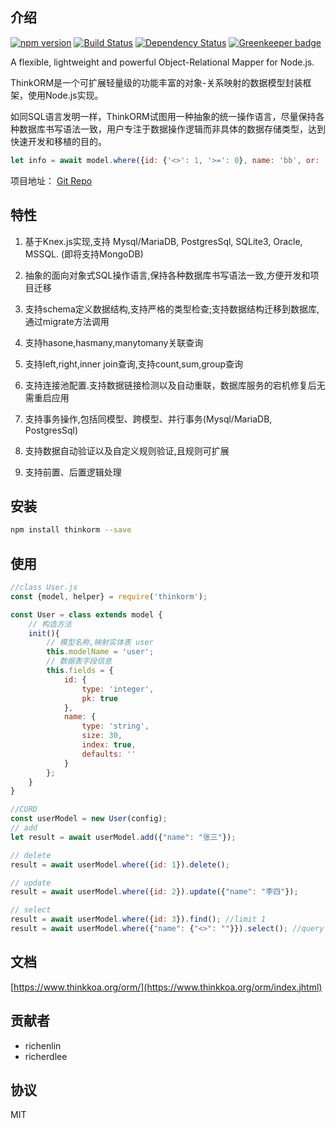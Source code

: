 ## 介绍

[![npm version](https://badge.fury.io/js/thinkorm.svg)](https://badge.fury.io/js/thinkorm)
[![Build Status](https://travis-ci.org/thinkkoa/thinkorm.svg?branch=master)](https://travis-ci.org/thinkkoa/thinkorm)
[![Dependency Status](https://david-dm.org/thinkkoa/thinkorm.svg)](https://david-dm.org/thinkkoa/thinkorm) [![Greenkeeper badge](https://badges.greenkeeper.io/thinkkoa/thinkorm.svg)](https://greenkeeper.io/)

A flexible, lightweight and powerful Object-Relational Mapper for Node.js.

ThinkORM是一个可扩展轻量级的功能丰富的对象-关系映射的数据模型封装框架，使用Node.js实现。

如同SQL语言发明一样，ThinkORM试图用一种抽象的统一操作语言，尽量保持各种数据库书写语法一致，用户专注于数据操作逻辑而非具体的数据存储类型，达到快速开发和移植的目的。

```js
let info = await model.where({id: {'<>': 1, '>=': 0}, name: 'bb', or: [{name: 'aa'}, {name: 'cc'}]}).find();
```

项目地址： [Git Repo](https://github.com/thinkkoa/thinkorm)

## 特性

1. 基于Knex.js实现,支持 Mysql/MariaDB, PostgresSql, SQLite3, Oracle, MSSQL. (即将支持MongoDB)

2. 抽象的面向对象式SQL操作语言,保持各种数据库书写语法一致,方便开发和项目迁移

3. 支持schema定义数据结构,支持严格的类型检查;支持数据结构迁移到数据库,通过migrate方法调用

4. 支持hasone,hasmany,manytomany关联查询

5. 支持left,right,inner join查询,支持count,sum,group查询

6. 支持连接池配置.支持数据链接检测以及自动重联，数据库服务的宕机修复后无需重启应用

7. 支持事务操作,包括同模型、跨模型、并行事务(Mysql/MariaDB, PostgresSql)

8. 支持数据自动验证以及自定义规则验证,且规则可扩展

9. 支持前置、后置逻辑处理

## 安装

```bash
npm install thinkorm --save
```

## 使用

```js
//class User.js
const {model, helper} = require('thinkorm');

const User = class extends model {
    // 构造方法
    init(){
        // 模型名称,映射实体表 user
        this.modelName = 'user';
        // 数据表字段信息
        this.fields = {
            id: {
                type: 'integer',
                pk: true
            },
            name: {
                type: 'string',
                size: 30,
                index: true,
                defaults: ''
            }
        };
    }
}

//CURD
const userModel = new User(config);
// add
let result = await userModel.add({"name": "张三"});

// delete
result = await userModel.where({id: 1}).delete();

// update
result = await userModel.where({id: 2}).update({"name": "李四"});

// select 
result = await userModel.where({id: 3}).find(); //limit 1
result = await userModel.where({"name": {"<>": ""}}).select(); //query name is not null

```

## 文档

[https://www.thinkkoa.org/orm/](https://www.thinkkoa.org/orm/index.jhtml)

## 贡献者

* richenlin
* richerdlee

## 协议


MIT

